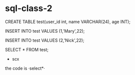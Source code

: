 # sql-class-2

CREATE TABLE test(user_id int, name VARCHAR(24), age INT);

INSERT INTO test VALUES (1,'Mary',22);

INSERT INTO test VALUES (2,'Nick',22);

SELECT * FROM test;

* scx

the code is ·select*·
